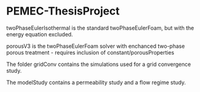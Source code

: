 # PEMEC-ThesisProject

twoPhaseEulerIsothermal is the standard twoPhaseEulerFoam, but with the energy equation excluded.

porousV3  is the twoPhaseEulerFoam solver with enchanced two-phase porous treatment - requires inclusion of constant/porousProperties

The folder gridConv contains the simulations used for a grid convergence study.

The modelStudy contains a permeability study and a flow regime study.
